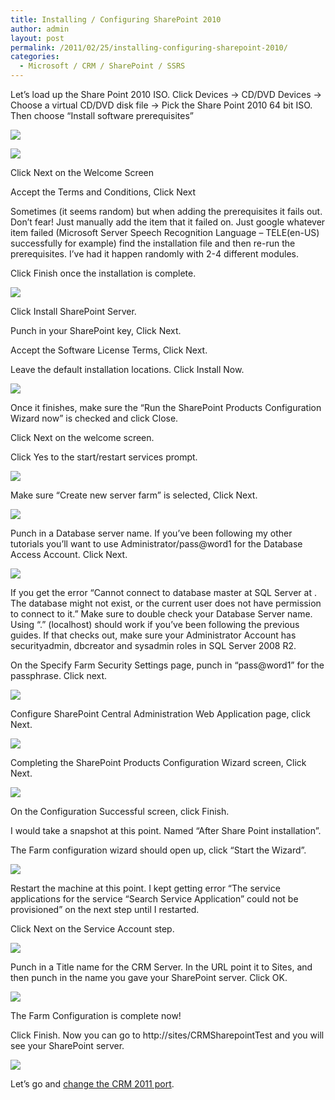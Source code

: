 ```yaml
---
title: Installing / Configuring SharePoint 2010
author: admin
layout: post
permalink: /2011/02/25/installing-configuring-sharepoint-2010/
categories:
  - Microsoft / CRM / SharePoint / SSRS
---
```



Let’s load up the Share Point 2010 ISO. Click Devices -> CD/DVD Devices -> Choose a virtual CD/DVD disk file -> Pick the Share Point 2010 64 bit ISO. Then choose “Install software prerequisites”

![][2]

 [2]: /images/old/CRM2011_Sharepoint2010_Choose_V_Disk_1.png

![][3]

 [3]: /images/old/CRM2011_Sharepoint2010_Pre_Req_2.png

Click Next on the Welcome Screen

Accept the Terms and Conditions, Click Next

Sometimes (it seems random) but when adding the prerequisites it fails out. Don’t fear! Just manually add the item that it failed on. Just google whatever item failed (Microsoft Server Speech Recognition Language – TELE(en-US) successfully for example) find the installation file and then re-run the prerequisites. I’ve had it happen randomly with 2-4 different modules.

Click Finish once the installation is complete.

![][4]

 [4]: /images/old/CRM2011_Sharepoint2010_Install_Complete_3.png

Click Install SharePoint Server.

Punch in your SharePoint key, Click Next.

Accept the Software License Terms, Click Next.

Leave the default installation locations. Click Install Now.

![][5]

 [5]: /images/old/CRM2011_Sharepoint2010_File_Loc_4.png

Once it finishes, make sure the “Run the SharePoint Products Configuration Wizard now” is checked and click Close.

Click Next on the welcome screen.

Click Yes to the start/restart services prompt.

![][6]

 [6]: /images/old/CRM2011_Sharepoint2010_Serv_Restart_5.png

Make sure “Create new server farm” is selected, Click Next.

![][7]

 [7]: /images/old/CRM2011_Sharepoint2010_Connect_Farm_6.png

Punch in a Database server name. If you’ve been following my other tutorials you’ll want to use Administrator/pass@word1 for the Database Access Account. Click Next.

![][8]

 [8]: /images/old/CRM2011_Sharepoint2010_Database_Settings_7.png

If you get the error “Cannot connect to database master at SQL Server at . The database might not exist, or the current user does not have permission to connect to it.” Make sure to double check your Database Server name. Using “.” (localhost) should work if you’ve been following the previous guides. If that checks out, make sure your Administrator Account has securityadmin, dbcreator and sysadmin roles in SQL Server 2008 R2.

On the Specify Farm Security Settings page, punch in “pass@word1” for the passphrase. Click next.

![][9]

 [9]: /images/old/CRM2011_Sharepoint2010_Security_Settings_8.png

Configure SharePoint Central Administration Web Application page, click Next.

![][10]

 [10]: /images/old/CRM2011_Sharepoint2010_Config_Cent_Admin_9.png

Completing the SharePoint Products Configuration Wizard screen, Click Next.

![][11]

 [11]: /images/old/CRM2011_Sharepoint2010_Comp_Wizard_101.png

On the Configuration Successful screen, click Finish.

I would take a snapshot at this point. Named “After Share Point installation”.

The Farm configuration wizard should open up, click “Start the Wizard”.

![][12]

 [12]: /images/old/CRM2011_Sharepoint2010_Config_Farm_1_11.png

Restart the machine at this point. I kept getting error “The service applications for the service “Search Service Application” could not be provisioned” on the next step until I restarted.

Click Next on the Service Account step.

![][13]

 [13]: /images/old/CRM2011_Sharepoint2010_Config_Farm_2_12.png

Punch in a Title name for the CRM Server. In the URL point it to Sites, and then punch in the name you gave your SharePoint server. Click OK.

![][14]

 [14]: /images/old/CRM2011_Sharepoint2010_Config_Farm_3_13.png

The Farm Configuration is complete now! 

Click Finish. Now you can go to http://sites/CRMSharepointTest and you will see your SharePoint server.

![][15]

 [15]: /images/old/CRM2011_Sharepoint2010_Config_Farm_4_14.png

Let’s go and [change the CRM 2011 port][16].

 [16]: http://www.ryanonrails.com/2011/02/25/changing-the-crm-server-port/